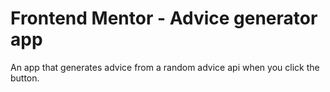 # Frontend Mentor - Advice generator app

An app that generates advice from a random advice api when you click the button.
